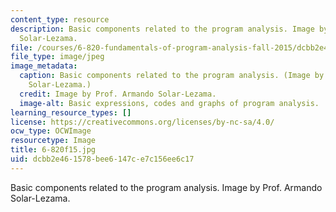 ```yaml
---
content_type: resource
description: Basic components related to the program analysis. Image by Prof. Armando
  Solar-Lezama.
file: /courses/6-820-fundamentals-of-program-analysis-fall-2015/dcbb2e461578bee6147ce7c156ee6c17_6-820f15.jpg
file_type: image/jpeg
image_metadata:
  caption: Basic components related to the program analysis. (Image by Prof. Armando
    Solar-Lezama.)
  credit: Image by Prof. Armando Solar-Lezama.
  image-alt: Basic expressions, codes and graphs of program analysis.
learning_resource_types: []
license: https://creativecommons.org/licenses/by-nc-sa/4.0/
ocw_type: OCWImage
resourcetype: Image
title: 6-820f15.jpg
uid: dcbb2e46-1578-bee6-147c-e7c156ee6c17
---
```

Basic components related to the program analysis. Image by Prof. Armando Solar-Lezama.